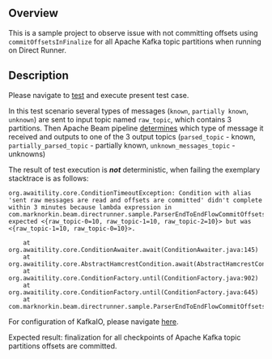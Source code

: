 ## Overview
This is a sample project to observe issue with not committing offsets using `commitOffsetsInFinalize` for all Apache Kafka topic partitions when running on Direct Runner.

## Description

Please navigate to [test](src/test/java/com/marknorkin/beam/directrunner/sample/ParserEndToEndFlowCommitOffsetsTest.java) and execute present test case.

In this test scenario several types of messages (`known`, `partially known`, `unknown`) are sent to input topic 
named `raw_topic`, which contains 3 partitions. 
Then Apache Beam pipeline [determines](src/main/java/com/marknorkin/beam/directrunner/sample/transform) 
which type of message it received and outputs to one of the 3 output topics 
(`parsed_topic` - known, `partially_parsed_topic` - partially known, `unknown_messages_topic` - unknowns)

The result of test execution is **_not_** deterministic, when failing the exemplary stacktrace is as follows:
```
org.awaitility.core.ConditionTimeoutException: Condition with alias 'sent raw messages are read and offsets are committed' didn't complete within 3 minutes because lambda expression in com.marknorkin.beam.directrunner.sample.ParserEndToEndFlowCommitOffsetsTest: expected <{raw_topic-0=10, raw_topic-1=10, raw_topic-2=10}> but was <{raw_topic-1=10, raw_topic-0=10}>.

	at org.awaitility.core.ConditionAwaiter.await(ConditionAwaiter.java:145)
	at org.awaitility.core.AbstractHamcrestCondition.await(AbstractHamcrestCondition.java:89)
	at org.awaitility.core.ConditionFactory.until(ConditionFactory.java:902)
	at org.awaitility.core.ConditionFactory.until(ConditionFactory.java:645)
	at com.marknorkin.beam.directrunner.sample.ParserEndToEndFlowCommitOffsetsTest.shouldTestOffsetCommit(ParserEndToEndFlowCommitOffsetsTest.java:152)
```

For configuration of KafkaIO, please navigate [here](src/main/java/com/marknorkin/beam/directrunner/sample/KafkaIOConfig.java).

Expected result: finalization for all checkpoints of Apache Kafka topic partitions offsets are committed.